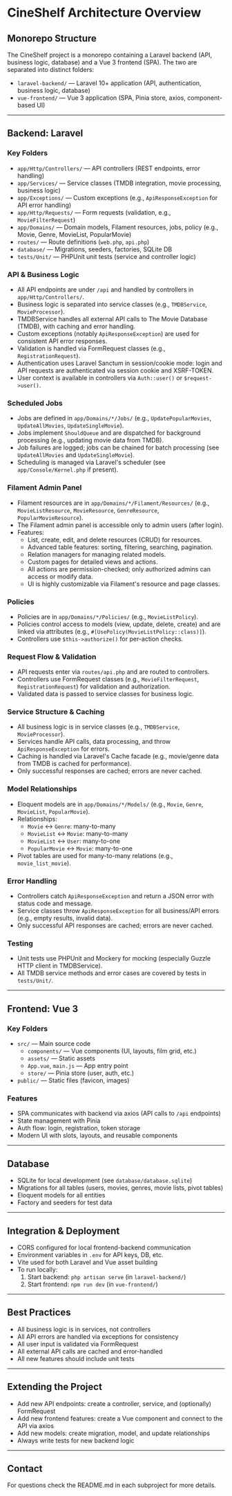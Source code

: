 # CineShelf Architecture Overview

## Monorepo Structure

The CineShelf project is a monorepo containing a Laravel backend (API, business logic, database) and a Vue 3 frontend (SPA). The two are separated into distinct folders:

- `laravel-backend/` — Laravel 10+ application (API, authentication, business logic, database)
- `vue-frontend/` — Vue 3 application (SPA, Pinia store, axios, component-based UI)

---

## Backend: Laravel

### Key Folders
- `app/Http/Controllers/` — API controllers (REST endpoints, error handling)
- `app/Services/` — Service classes (TMDB integration, movie processing, business logic)
- `app/Exceptions/` — Custom exceptions (e.g., `ApiResponseException` for API error handling)
- `app/Http/Requests/` — Form requests (validation, e.g., `MovieFilterRequest`)
- `app/Domains/` — Domain models, Filament resources, jobs, policy (e.g., Movie, Genre, MovieList, PopularMovie)
- `routes/` — Route definitions (`web.php`, `api.php`)
- `database/` — Migrations, seeders, factories, SQLite DB
- `tests/Unit/` — PHPUnit unit tests (service and controller logic)

### API & Business Logic
- All API endpoints are under `/api` and handled by controllers in `app/Http/Controllers/`.
- Business logic is separated into service classes (e.g., `TMDBService`, `MovieProcessor`).
- TMDBService handles all external API calls to The Movie Database (TMDB), with caching and error handling.
- Custom exceptions (notably `ApiResponseException`) are used for consistent API error responses.
- Validation is handled via FormRequest classes (e.g., `RegistrationRequest`).
- Authentication uses Laravel Sanctum in session/cookie mode: login and API requests are authenticated via session cookie and XSRF-TOKEN.
- User context is available in controllers via `Auth::user()` or `$request->user()`.

### Scheduled Jobs
- Jobs are defined in `app/Domains/*/Jobs/` (e.g., `UpdatePopularMovies`, `UpdateAllMovies`, `UpdateSingleMovie`).
- Jobs implement `ShouldQueue` and are dispatched for background processing (e.g., updating movie data from TMDB).
- Job failures are logged; jobs can be chained for batch processing (see `UpdateAllMovies` and `UpdateSingleMovie`).
- Scheduling is managed via Laravel's scheduler (see `app/Console/Kernel.php` if present).

### Filament Admin Panel
- Filament resources are in `app/Domains/*/Filament/Resources/` (e.g., `MovieListResource`, `MovieResource`, `GenreResource`, `PopularMovieResource`).
- The Filament admin panel is accessible only to admin users (after login).
- Features:
  - List, create, edit, and delete resources (CRUD) for resources.
  - Advanced table features: sorting, filtering, searching, pagination.
  - Relation managers for managing related models.
  - Custom pages for detailed views and actions.
  - All actions are permission-checked; only authorized admins can access or modify data.
  - UI is highly customizable via Filament's resource and page classes.

### Policies
- Policies are in `app/Domains/*/Policies/` (e.g., `MovieListPolicy`).
- Policies control access to models (view, update, delete, create) and are linked via attributes (e.g., `#[UsePolicy(MovieListPolicy::class)]`).
- Controllers use `$this->authorize()` for per-action checks.

### Request Flow & Validation
- API requests enter via `routes/api.php` and are routed to controllers.
- Controllers use FormRequest classes (e.g., `MovieFilterRequest`, `RegistrationRequest`) for validation and authorization.
- Validated data is passed to service classes for business logic.

### Service Structure & Caching
- All business logic is in service classes (e.g., `TMDBService`, `MovieProcessor`).
- Services handle API calls, data processing, and throw `ApiResponseException` for errors.
- Caching is handled via Laravel's Cache facade (e.g., movie/genre data from TMDB is cached for performance).
- Only successful responses are cached; errors are never cached.

### Model Relationships
- Eloquent models are in `app/Domains/*/Models/` (e.g., `Movie`, `Genre`, `MovieList`, `PopularMovie`).
- Relationships:
  - `Movie` <-> `Genre`: many-to-many
  - `MovieList` <-> `Movie`: many-to-many
  - `MovieList` <-> `User`: many-to-one
  - `PopularMovie` <-> `Movie`: many-to-one
- Pivot tables are used for many-to-many relations (e.g., `movie_list_movie`).

### Error Handling
- Controllers catch `ApiResponseException` and return a JSON error with status code and message.
- Service classes throw `ApiResponseException` for all business/API errors (e.g., empty results, invalid data).
- Only successful API responses are cached; errors are never cached.

### Testing
- Unit tests use PHPUnit and Mockery for mocking (especially Guzzle HTTP client in TMDBService).
- All TMDB service methods and error cases are covered by tests in `tests/Unit/`.

---

## Frontend: Vue 3

### Key Folders
- `src/` — Main source code
  - `components/` — Vue components (UI, layouts, film grid, etc.)
  - `assets/` — Static assets
  - `App.vue`, `main.js` — App entry point
  - `store/` — Pinia store (user, auth, etc.)
- `public/` — Static files (favicon, images)

### Features
- SPA communicates with backend via axios (API calls to `/api` endpoints)
- State management with Pinia
- Auth flow: login, registration, token storage
- Modern UI with slots, layouts, and reusable components

---

## Database
- SQLite for local development (see `database/database.sqlite`)
- Migrations for all tables (users, movies, genres, movie lists, pivot tables)
- Eloquent models for all entities
- Factory and seeders for test data

---

## Integration & Deployment
- CORS configured for local frontend-backend communication
- Environment variables in `.env` for API keys, DB, etc.
- Vite used for both Laravel and Vue asset building
- To run locally:
  1. Start backend: `php artisan serve` (in `laravel-backend/`)
  2. Start frontend: `npm run dev` (in `vue-frontend/`)

---

## Best Practices
- All business logic is in services, not controllers
- All API errors are handled via exceptions for consistency
- All user input is validated via FormRequest
- All external API calls are cached and error-handled
- All new features should include unit tests

---

## Extending the Project
- Add new API endpoints: create a controller, service, and (optionally) FormRequest
- Add new frontend features: create a Vue component and connect to the API via axios
- Add new models: create migration, model, and update relationships
- Always write tests for new backend logic

---

## Contact
For questions check the README.md in each subproject for more details.
